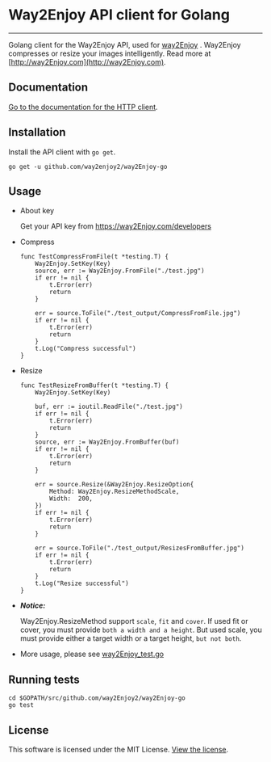 # Way2Enjoy API client for Golang

------

Golang client for the Way2Enjoy API, used for [way2Enjoy](https://way2Enjoy.com) . Way2Enjoy compresses or resize your images intelligently. Read more at [http://way2Enjoy.com](http://way2Enjoy.com).

## Documentation

[Go to the documentation for the HTTP client](https://way2Enjoy.com/developers).

## Installation

Install the API client with `go get`.

```shell
go get -u github.com/way2enjoy2/way2Enjoy-go
```

## Usage

- About key

    Get your API key from  https://way2Enjoy.com/developers

- Compress
    ```golang
    func TestCompressFromFile(t *testing.T) {
        Way2Enjoy.SetKey(Key)
        source, err := Way2Enjoy.FromFile("./test.jpg")
        if err != nil {
            t.Error(err)
            return
        }

        err = source.ToFile("./test_output/CompressFromFile.jpg")
        if err != nil {
            t.Error(err)
            return
        }
        t.Log("Compress successful")
    }
    ```

- Resize
    ```golang
    func TestResizeFromBuffer(t *testing.T) {
        Way2Enjoy.SetKey(Key)

        buf, err := ioutil.ReadFile("./test.jpg")
        if err != nil {
            t.Error(err)
            return
        }
        source, err := Way2Enjoy.FromBuffer(buf)
        if err != nil {
            t.Error(err)
            return
        }

        err = source.Resize(&Way2Enjoy.ResizeOption{
            Method: Way2Enjoy.ResizeMethodScale,
            Width:  200,
        })
        if err != nil {
            t.Error(err)
            return
        }

        err = source.ToFile("./test_output/ResizesFromBuffer.jpg")
        if err != nil {
            t.Error(err)
            return
        }
        t.Log("Resize successful")
    }
    ```

- ***Notice:***

    Way2Enjoy.ResizeMethod support `scale`, `fit` and `cover`. If used fit or cover, you must provide `both a width and a height`. But used scale, you must provide either a target width or a target height, `but not both`.


- More usage, please see [way2Enjoy_test.go](./way2Enjoy_test.go)

## Running tests

```shell
cd $GOPATH/src/github.com/way2Enjoy2/way2Enjoy-go
go test
```

## License

This software is licensed under the MIT License. [View the license](LICENSE).
